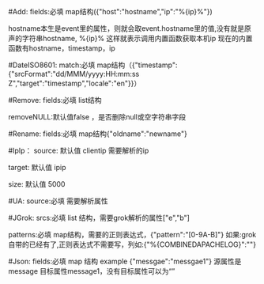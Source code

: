 #Add:
   fields:必填 map结构({"host":"hostname","ip":"%{ip}%"})
   
   hostname本生是event里的属性，则就会取event.hostname里的值,没有就是原声的字符串hostname,
   %{ip}% 这样就表示调用内置函数获取本机ip
   现在的内置函数有hostname，timestamp，ip

#DateISO8601:
   match:必填 map结构（{"timestamp":{"srcFormat":"dd/MMM/yyyy:HH:mm:ss Z","target":"timestamp","locale":"en"}}）

#Remove:
  fields:必填 list结构

  removeNULL:默认值false ，是否删除null或空字符串字段

#Rename:
  fields:必填 map结构{"oldname":"newname"}

#IpIp：
  source: 默认值 clientip 需要解析的ip

  target: 默认值 ipip 

  size: 默认值 5000

#UA:
  source:必填 需要解析属性

#JGrok:
  srcs:必填 list 结构，需要grok解析的属性["e","b"]
  
  patterns:必填 map结构，需要的正则表达式，{"pattern":"[0-9A-B]"}
  如果:grok自带的已经有了,正则表达式不需要写，列如:{"%{COMBINEDAPACHELOG}":""}

#Json:
  fields:必填 map 结构 example {"messgae":"messgae1"} 源属性是message  目标属性message1，没有目标属性可以为“”
   
